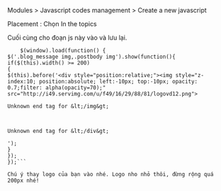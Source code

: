 Modules > Javascript codes management > Create a new javascript

Placement : Chọn In the topics

Cuối cùng cho đoạn js này vào và lưu lại.


```
    $(window).load(function() {
$('.blog_message img,.postbody img').show(function(){
if($(this).width() >= 200)
{
$(this).before('<div style="position:relative;"><img style="z-index:10; position:absolute; left:-10px; top:-10px; opacity: 0.7;filter: alpha(opacity=70);" src="http://i49.servimg.com/u/f49/16/29/88/81/logovd12.png">

Unknown end tag for &lt;/img&gt;



Unknown end tag for &lt;/div&gt;

');
}
});
});```

Chú ý thay logo của bạn vào nhé. Logo nho nhỏ thôi, đừng rộng quá 200px nhé!